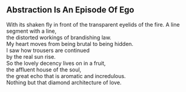 Abstraction Is An Episode Of Ego
--------------------------------
With its shaken fly in front of the transparent eyelids of the fire. A line segment with a line,  
the distorted workings of brandishing law.  
My heart moves from being brutal to being hidden.  
I saw how trousers are continued  
by the real sun rise.  
So the lovely decency lives on in a fruit,  
the affluent house of the soul,  
the great echo that is aromatic and incredulous.  
Nothing but that diamond architecture of love.  
